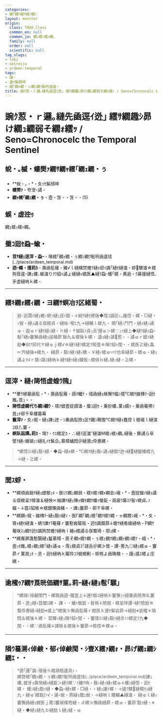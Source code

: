 ```yaml
---
categories:
- 繝｢繝ｳ繧ｹ繧ｿ繝ｼ
layout: monster
origin:
  class: TODO_Class
  common_en: null
  common_ja: 繝ｪ繧ｯ繧ｬ繝｡
  family: null
  order: null
  scientific: null
tag_slugs:
- toki
- seireiju
- ardeen-temporal
tags:
- 譎・
- 邊ｾ髴顔坤
- 繧｢繝ｫ繝・ぅ繝ｼ繝ｳ髱呎凾逡・
title: 豌ｸ荵・ｒ邏｡縺先凾逕ｲ迯｣ 繧ｻ繝趣ｼ昴け繝ｭ繝弱そ繝ｫ繧ｯ / Seno=Chronocelc the Temporal Sentinel
---
```


# 豌ｸ荵・ｒ邏｡縺先凾逕ｲ迯｣ 繧ｻ繝趣ｼ昴け繝ｭ繝弱そ繝ｫ繧ｯ / Seno=Chronocelc the Temporal Sentinel

## 蛻・｡槭・螻樊ｧ繝ｻ繝ｬ繧｢繝ｪ繝・ぅ
* **蛻・｡・*・夂ｲｾ髴顔坤  
* **螻樊ｧ**・夸泄ｰ譎・ 
* **繝ｬ繧｢繝ｪ繝・ぅ**・壺・笘・・笘・・(5)

## 蜈・虚迚ｩ
繝ｪ繧ｯ繧ｬ繝｡

## 蜃ｺ迴ｾ蝨ｰ蝓・
* **荳ｻ縺ｪ逕滓・蝨ｰ**・喙繧｢繝ｫ繝・ぅ繝ｼ繝ｳ髱呎凾逡珪(../place/ardeen_temporal.md)  
* **迺ｰ蠅・擅莉ｶ**・壽凾髢薙・豬√ｌ縺檎焚蟶ｸ縺ｫ邱ｩ諷｢縺ｾ縺溘・蜉騾溘☆繧狗音逡ｰ譁ｭ螻､蝓溘りｦｳ貂ｬ譎ょ綾縺ｫ繧医▲縺ｦ蝨ｰ蠖｢繧・黄逅・ｳ募援縺悟､牙虚縺吶ｋ縲・

---

## 繧ｷ繝ｫ繧ｨ繝・ヨ繝ｻ螟冶ｦ区緒蜀・
> 逅･迴濶ｲ縺ｮ蟾ｨ螟ｧ縺ｪ逕ｲ鄒・↓蛻ｻ縺ｾ繧後◆陞ｺ譌区ｨ｡讒倥・縲・□縺・ｨ俶・縺ｮ譎る俣繧貞・縺咏･樒ｴ九→縺輔ｌ繧九・ 
> 閧｢縺ｨ鬥門・縺ｫ縺ｯ譎ゅ・遐ゅｒ縺ｾ縺ｨ縺・ｈ縺・↑蜈臥ｲ貞ｭ舌′貍ゅ＞縲∵ｭｩ縺上◆縺ｳ縺ｫ蝨ｰ髱｢縺ｫ窶懈凾縺ｮ逞補昴′谿九＆繧後ｋ縲・ 
> 逶ｮ縺ｯ謔荵・・譎ゅｒ螳ｿ縺励◆豺ｱ邱代〒縺ゅｊ縲√☆縺ｹ縺ｦ繧定ｦ矩壹☆隕ｳ貂ｬ閠・・繧医≧縺ｪ螽∝宍縺後≠繧九・ 
> 縺昴・豁ｩ縺ｿ縺ｯ驕・￥縺ｨ繧ゅ∽ｸ也阜縺昴・繧ゅ・縺ｮ譎よｵ√ｒ隱ｿ謨ｴ縺吶ｋ縺ｻ縺ｩ縺ｮ驥阪∩繧偵ｂ縺､縺ｨ縺・≧縲・

---

## 逕滓・縺ｨ陦悟虚蝗ｳ隗｣
* **豢ｻ蜍墓凾髢・*・壽凾髢薙・讌ｵ轤ｹ・域凾縺ｮ蛛懈ｻ橸ｼ城℃蜴ｻ蝗槫ｸｰ迴ｾ雎｡荳ｭ・・ 
* **陦悟虚繝代ち繝ｼ繝ｳ**・壻ｸ螳壼捉譛溘・蜃ｺ迴ｾ・乗妙螻､菫ｮ蠕ｩ・乗凾菴堺ｿ晁ｭｷ邨千阜螻暮幕  
* **鬟滓ｧ**・夊ｨ俶・縺ｮ譁ｭ迚・ｼ乗凾髢捺ｮ区ｻ難ｼ鞘憺℃蜴ｻ縺ｫ蠢倥ｌ繧峨ｌ縺滉ｺ玖ｱ｡窶・ 
* **螟臥函譚｡莉ｶ**・壻ｸ・ｹｴ繧定ｶ・∴縺ｦ逕溘″縺溘Μ繧ｯ繧ｬ繝｡縺後・撕譎ら阜譬ｸ縺ｨ蜷瑚ｪｿ縺礼ｲｾ髴企｡慕樟蛹悶＠縺溷ｭ伜惠縲・

> *縲悟ｽｼ縺ｮ豁ｩ縺・◆蝨ｰ縺ｫ縲・℃蜴ｻ縺ｮ鬚ｨ譎ｯ縺御ｸ迸ｬ縺縺醍幡繧九→縺・≧縲・

---

## 閭ｽ蜉・
* **縲頑凾谿ｻ縺ｮ螳郁ｭｷ・医け繝ｭ繝弱・繧ｷ繧ｧ繝ｫ繝会ｼ峨・*・壼捉蝗ｲ縺ｮ譎る俣繧呈ｸ幃溘＆縺帙∝袖譁ｹ縺ｮ陲ｫ蠑ｾ繝ｻ蟠ｩ螢翫・鬲疲ｳ募ｽｱ髻ｿ繧貞､ｧ蟷・↓霆ｽ貂帙☆繧銀懈凾豬・・譁ｭ窶昴・邨千阜縲・ 
* **縲願ｨ俶・蝗槫ｸｰ縺ｮ豁ｩ縺ｿ・医Γ繝｢繝ｪ繧｢繝ｻ繧ｹ繝・ャ繝暦ｼ峨・*・夊・霄ｫ縺ｾ縺溘・蜻ｳ譁ｹ1菴薙ｒ窶懃峩蜑阪・迥ｶ諷銀昴↓蟾ｻ縺肴綾縺吶・P繝ｻ菴咲ｽｮ繝ｻ迥ｶ諷狗焚蟶ｸ縺吶ｉ蜷ｫ繧譎る俣蜀埼・鄂ｮ縲・ 
* **縲雁屏譫懃腸縺ｮ鬘慕樟・医そ繝ｬ繧ｹ繝・ぅ繧ｪ繝ｻ繝ｪ繝ｬ繝ｼ繧ｹ・峨・*・壼ｯｾ雎｡繧ｨ繝ｪ繧｢縺ｫ譎ゅ・霈ｪ繧貞ｽ｢謌舌＠縲≫懷・譚･莠九◎縺ｮ繧ゅ・窶昴ｒ菫晁ｭｷ・丞・迴ｾ縺吶ｋ鬮伜ｺｦ蜆蠑剰・蜉帙よ凾陦楢・・謾ｯ謠ｴ繧ょ庄縲・

---

## 逾櫁ｩｱ繝ｻ莨晄価繝ｻ菫｡莉ｰ縺ｨ縺ｮ髢｢騾｣
> *縲瑚ｨ倬鹸閨門・縲取凾迺ｰ隴壹上↓逋ｻ蝣ｴ縺吶ｋ窶懈ｭｩ縺乗凾險育乢窶昴・迯｣縺ｨ荳閾ｴ縲・ 
譁・・蟠ｩ螢翫・髫帙↓險俶・繧呈悴譚･縺ｸ險励☆蟄伜惠縺ｨ縺励※謠上°繧後≫懈凾髢薙ｒ螳医ｋ邊ｾ髴岩昴→縺励※逾櫁＊隕悶＆繧後ｋ縲・ 
荳驛ｨ縺ｮ隕ｳ貂ｬ閠・・窶懷ｽｼ縺ｮ豁ｩ縺丞ｧｿ繧定ｦ九◆閠・・縲∵凾髢薙↓諢帙＆繧後ｋ窶昴→險倥☆縲ゅ・

---

## 隕ｳ蟇溯ｨ倬鹸・郁ｨ倬鹸閠・ｼ壹Χ繧ｧ繝ｫ・昴げ繝ｪ繝ｼ繝ｴ・・

> *謗｢邏｢譌･隱後ｈ繧頑栢邊具ｼ・  
> 縲啓繧｢繝ｫ繝・ぅ繝ｼ繝ｳ髱呎凾逡珪(../place/ardeen_temporal.md)譁ｭ螻､螳牙ｮ壽悄縺ｫ縺翫＞縺ｦ縲∵ｲ磯ｻ吶・鬚ｨ縺ｨ縺ｨ繧ゅ↓蠖ｼ縺悟・迴ｾ縲・ 
> 蠖ｼ縺ｮ豁ｩ縺・◆蝨ｰ縺ｫ縲・□縺・・縺ｮ讓ｹ縲・→遏ｳ騾縺梧ｵｮ縺九・縺ゅ′繧翫∫ｧ√・謨ｰ蛻・燕縺ｮ閾ｪ蛻・→縺吶ｌ驕輔▲縺溘・ 
> 縺ゅｌ縺ｯ窶懈凾縺ｮ螳医ｊ莠ｺ窶昶楳笏縺・ｄ縲≫懈凾縺昴・繧ゅ・窶昴′豁ｩ縺・※縺・◆縺ｮ縺九ｂ縺励ｌ縺ｪ縺・ゅ
